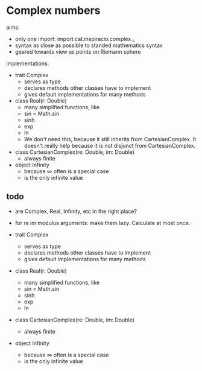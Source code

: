 # Complex numbers

aims:

* only one import: import cat.inspiracio.complex._
* syntax as close as possible to standed mathematics syntax
* geared towards view as points on Riemann sphere

implementations:

* trait Complex
    - serves as type
    - declares methods other classes have to implement
    - gives default implementations for many methods
* class Real(r: Double)
    - many simplified functions, like 
    - sin = Math.sin
    - sinh
    - exp
    - ln
    - We don't need this, because it still inherits from 
        CartesianComplex. It doesn't really help because it
        is not disjunct from CartesianComplex.
* class CartesianComplex(re: Double, im: Double)
    - always finite
* object Infinity
    - because ∞ often is a special case
    - is the only infinite value
    
## todo

* are Complex, Real, Infinity, etc in the right place?
* for re im modulus arguments: make them lazy. Calculate at most once.

* trait Complex
    - serves as type
    - declares methods other classes have to implement
    - gives default implementations for many methods
* class Real(r: Double)
    - many simplified functions, like 
    - sin = Math.sin
    - sinh
    - exp
    - ln
* class CartesianComplex(re: Double, im: Double)
    - always finite
* object Infinity
    - because ∞ often is a special case
    - is the only infinite value
